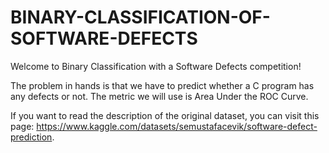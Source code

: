 # BINARY-CLASSIFICATION-OF-SOFTWARE-DEFECTS

Welcome to Binary Classification with a Software Defects competition!

The problem in hands is that we have to predict whether a C program has any defects or not. The metric we will use is Area Under the ROC Curve.

If you want to read the description of the original dataset, you can visit this page: https://www.kaggle.com/datasets/semustafacevik/software-defect-prediction.


